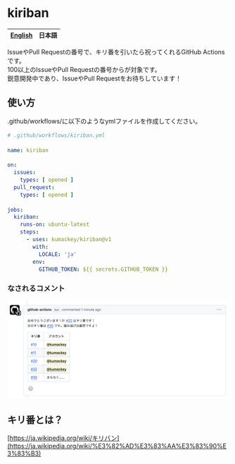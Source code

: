 # kiriban

| [English](/docs/en.md) | **日本語** |
|------------------------|---------|

IssueやPull Requestの番号で、キリ番を引いたら祝ってくれるGitHub Actionsです。<br>
100以上のIssueやPull Requestの番号からが対象です。<br>
鋭意開発中であり、IssueやPull Requestをお待ちしています！

## 使い方

.github/workflows/に以下のようなymlファイルを作成してください。

```yml:.github/workflows/kiriban.yml
# .github/workflows/kiriban.yml

name: kiriban

on:
  issues:
    types: [ opened ]
  pull_request:
    types: [ opened ]

jobs:
  kiriban:
    runs-on: ubuntu-latest
    steps:
      - uses: kumackey/kiriban@v1
        with:
          LOCALE: 'ja'
        env:
          GITHUB_TOKEN: ${{ secrets.GITHUB_TOKEN }}

```

### なされるコメント

![Actionの結果、コメントされる](/img/comment_ja.png)

## キリ番とは？

[https://ja.wikipedia.org/wiki/キリバン](https://ja.wikipedia.org/wiki/%E3%82%AD%E3%83%AA%E3%83%90%E3%83%B3)
